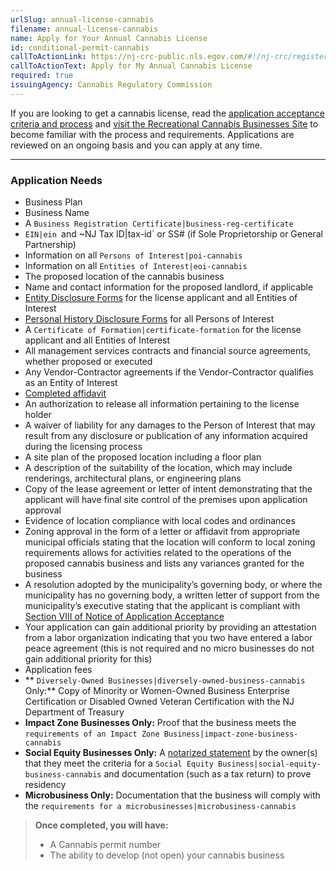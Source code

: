 ```yaml
---
urlSlug: annual-license-cannabis
filename: annual-license-cannabis
name: Apply for Your Annual Cannabis License
id: conditional-permit-cannabis
callToActionLink: https://nj-crc-public.nls.egov.com/#!/nj-crc/register
callToActionText: Apply for My Annual Cannabis License
required: true
issuingAgency: Cannabis Regulatory Commission
---
```

If you are looking to get a cannabis license, read the [application acceptance criteria and process](https://www.nj.gov/cannabis/documents/businesses/personal-use/Final%20Notice%20of%20Application%20Acceptance.pdf) and [visit the Recreational Cannabis Businesses Site](https://www.nj.gov/cannabis/businesses/index.shtml) to become familiar with the process and requirements. Applications are reviewed on an ongoing basis and you can apply at any time.

- - -

### Application Needs

* Business Plan
* Business Name
* A `Business Registration Certificate|business-reg-certificate` 
* `EIN|ein `and ~NJ Tax ID|tax-id` or SS# (if Sole Proprietorship or General Partnership)
* Information on all `Persons of Interest|poi-cannabis` 
* Information on all `Entities of Interest|eoi-cannabis` 
* The proposed location of the cannabis business
* Name and contact information for the proposed landlord, if applicable
* [Entity Disclosure Forms](https://www.nj.gov/cannabis/documents/businesses/personal-use/CRC%20Entity%20Disclosure%20Form%20Fillable.pdf) for the license applicant and all Entities of Interest
* [Personal History Disclosure Forms](https://www.nj.gov/cannabis/documents/businesses/personal-use/Personal%20History%20Disclosure%20Form.pdf) for all Persons of Interest
* A `Certificate of Formation|certificate-formation` for the license applicant and all Entities of Interest
* All management services contracts and financial source agreements, whether proposed or executed
* Any Vendor-Contractor agreements if the Vendor-Contractor qualifies as an Entity of Interest
* [Completed affidavit](https://www.nj.gov/cannabis/documents/businesses/personal-use/Cannabis%20Business%20Applicant%20Affidavit%20Waiver%20Release.pdf)
* An authorization to release all information pertaining to the license holder
* A waiver of liability for any damages to the Person of Interest that may result from any disclosure or publication of any information acquired during the licensing process
* A site plan of the proposed location including a floor plan
* A description of the suitability of the location, which may include renderings, architectural plans, or engineering plans
* Copy of the lease agreement or letter of intent demonstrating that the applicant will have final site control of the premises upon application approval
* Evidence of location compliance with local codes and ordinances
* Zoning approval in the form of a letter or affidavit from appropriate municipal officials stating that the location will conform to local zoning requirements allows for activities related to the operations of the proposed cannabis business and lists any variances granted for the business
* A resolution adopted by the municipality’s governing body, or where the municipality has no governing body, a written letter of support from the municipality’s executive stating that the applicant is compliant with [Section VIII of Notice of Application Acceptance](https://www.nj.gov/cannabis/documents/businesses/personal-use/Final%20Notice%20of%20Application%20Acceptance.pdf)
* Your application can gain additional priority by providing an attestation from a labor organization indicating that you two have entered a labor peace agreement (this is not required and no micro businesses do not gain additional priority for this)
* Application fees
* ** `Diversely-Owned Businesses|diversely-owned-business-cannabis` Only:** Copy of Minority or Women-Owned Business Enterprise Certification or Disabled Owned Veteran Certification with the NJ Department of Treasury
* **Impact Zone Businesses Only:** Proof that the business meets the `requirements of an Impact Zone Business|impact-zone-business-cannabis` 
* **Social Equity Businesses Only:**
  A [notarized statement](https://www.nj.gov/cannabis/documents/businesses/personal-use/Certification%20of%20SEB%20FINAL%2012.13.21.pdf) by the owner(s) that they meet the criteria for a `Social Equity Business|social-equity-business-cannabis` and documentation (such as a tax return) to prove residency
* **Microbusiness Only:** Documentation that the business will comply with the `requirements for a microbusinesses|microbusiness-cannabis` 

> **Once completed, you will have:**
>
> * A Cannabis permit number
> * The ability to develop (not open) your cannabis business